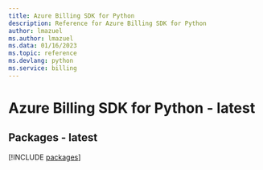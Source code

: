 ```yaml
---
title: Azure Billing SDK for Python
description: Reference for Azure Billing SDK for Python
author: lmazuel
ms.author: lmazuel
ms.data: 01/16/2023
ms.topic: reference
ms.devlang: python
ms.service: billing
---
```

# Azure Billing SDK for Python - latest
## Packages - latest
[!INCLUDE [packages](billing-index.md)]